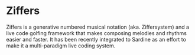 # Ziffers

Ziffers is a generative numbered musical notation (aka. Ziffersystem) and a live code golfing framework
that makes composing melodies and rhythms easier and faster. It has been recently integrated to Sardine
as an effort to make it a multi-paradigm live coding system.
